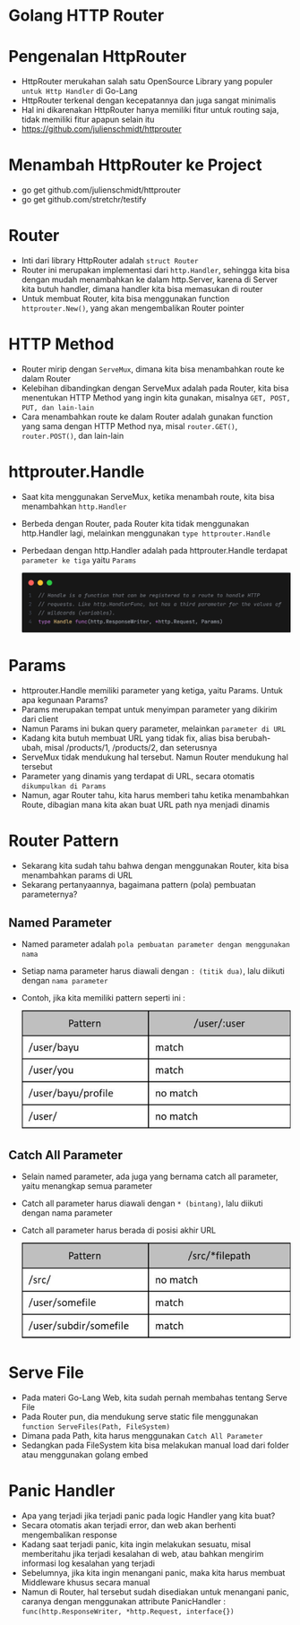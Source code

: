 # Golang HTTP Router

# Pengenalan HttpRouter

- HttpRouter merukahan salah satu OpenSource Library yang populer `untuk Http Handler` di Go-Lang
- HttpRouter terkenal dengan kecepatannya dan juga sangat minimalis
- Hal ini dikarenakan HttpRouter hanya memiliki fitur untuk routing saja, tidak memiliki fitur apapun selain itu
- https://github.com/julienschmidt/httprouter

# Menambah HttpRouter ke Project

- go get github.com/julienschmidt/httprouter
- go get github.com/stretchr/testify

# Router

- Inti dari library HttpRouter adalah `struct Router`
- Router ini merupakan implementasi dari `http.Handler`, sehingga kita bisa dengan mudah menambahkan ke dalam http.Server, karena di Server kita butuh handler, dimana handler kita bisa memasukan di router
- Untuk membuat Router, kita bisa menggunakan function `httprouter.New()`, yang akan mengembalikan Router pointer

# HTTP Method

- Router mirip dengan `ServeMux`, dimana kita bisa menambahkan route ke dalam Router
- Kelebihan dibandingkan dengan ServeMux adalah pada Router, kita bisa menentukan HTTP Method yang ingin kita gunakan, misalnya `GET, POST, PUT, dan lain-lain`
- Cara menambahkan route ke dalam Router adalah gunakan function yang sama dengan HTTP Method nya, misal `router.GET()`, `router.POST()`, dan lain-lain

# httprouter.Handle

- Saat kita menggunakan ServeMux, ketika menambah route, kita bisa menambahkan `http.Handler`
- Berbeda dengan Router, pada Router kita tidak menggunakan http.Handler lagi, melainkan menggunakan `type httprouter.Handle`
- Perbedaan dengan http.Handler adalah pada httprouter.Handle terdapat `parameter ke tiga` yaitu `Params`

  ![Handle](img/handle.png)

# Params

- httprouter.Handle memiliki parameter yang ketiga, yaitu Params. Untuk apa kegunaan Params?
- Params merupakan tempat untuk menyimpan parameter yang dikirim dari client
- Namun Params ini bukan query parameter, melainkan `parameter di URL`
- Kadang kita butuh membuat URL yang tidak fix, alias bisa berubah-ubah, misal /products/1, /products/2, dan seterusnya
- ServeMux tidak mendukung hal tersebut. Namun Router mendukung hal tersebut
- Parameter yang dinamis yang terdapat di URL, secara otomatis `dikumpulkan di Params`
- Namun, agar Router tahu, kita harus memberi tahu ketika menambahkan Route, dibagian mana kita akan buat URL path nya menjadi dinamis

# Router Pattern

- Sekarang kita sudah tahu bahwa dengan menggunakan Router, kita bisa menambahkan params di URL
- Sekarang pertanyaannya, bagaimana pattern (pola) pembuatan parameternya?

## Named Parameter

- Named parameter adalah `pola pembuatan parameter dengan menggunakan nama`
- Setiap nama parameter harus diawali dengan `: (titik dua)`, lalu diikuti dengan `nama parameter`
- Contoh, jika kita memiliki pattern seperti ini :

  ![Named_Parameter](img/named.jpg)

## Catch All Parameter

- Selain named parameter, ada juga yang bernama catch all parameter, yaitu menangkap semua parameter
- Catch all parameter harus diawali dengan `* (bintang)`, lalu diikuti dengan nama parameter
- Catch all parameter harus berada di posisi akhir URL

  ![Catch_All_Parameter](img/catch-all.jpg)

# Serve File

- Pada materi Go-Lang Web, kita sudah pernah membahas tentang Serve File
- Pada Router pun, dia mendukung serve static file menggunakan `function ServeFiles(Path, FileSystem)`
- Dimana pada Path, kita harus menggunakan `Catch All Parameter`
- Sedangkan pada FileSystem kita bisa melakukan manual load dari folder atau menggunakan golang embed

# Panic Handler

- Apa yang terjadi jika terjadi panic pada logic Handler yang kita buat?
- Secara otomatis akan terjadi error, dan web akan berhenti mengembalikan response
- Kadang saat terjadi panic, kita ingin melakukan sesuatu, misal memberitahu jika terjadi kesalahan di web, atau bahkan mengirim informasi log kesalahan yang terjadi
- Sebelumnya, jika kita ingin menangani panic, maka kita harus membuat Middleware khusus secara manual
- Namun di Router, hal tersebut sudah disediakan untuk menangani panic, caranya dengan menggunakan attribute PanicHandler : `func(http.ResponseWriter, *http.Request, interface{})`
